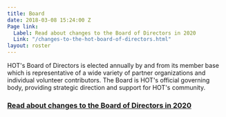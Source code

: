 ```yaml
---
title: Board
date: 2018-03-08 15:24:00 Z
Page link:
  Label: Read about changes to the Board of Directors in 2020
  Link: "/changes-to-the-hot-board-of-directors.html"
layout: roster
---
```


HOT's Board of Directors is elected annually by and from its member base which is representative of a wide variety of partner organizations and individual volunteer contributors. The Board is HOT's official governing body, providing strategic direction and support for HOT's community.

### [Read about changes to the Board of Directors in 2020](https://www.hotosm.org/changes-to-the-hot-board-of-directors.html)